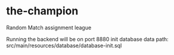 # the-champion
 Random Match assignment league

Running the backend
will be on port 8880
init database data path: src/main/resources/database/database-init.sql 
